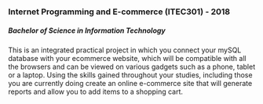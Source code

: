 ### Internet Programming and E-commerce (ITEC301) - 2018
##### Bachelor of Science in Information Technology

This is an integrated practical project in which you connect your mySQL database with your ecommerce
website, which will be compatible with all the browsers and can be viewed on various
gadgets such as a phone, tablet or a laptop. Using the skills gained throughout your studies, including
those you are currently doing create an online e-commerce site that will generate reports and allow
you to add items to a shopping cart.
